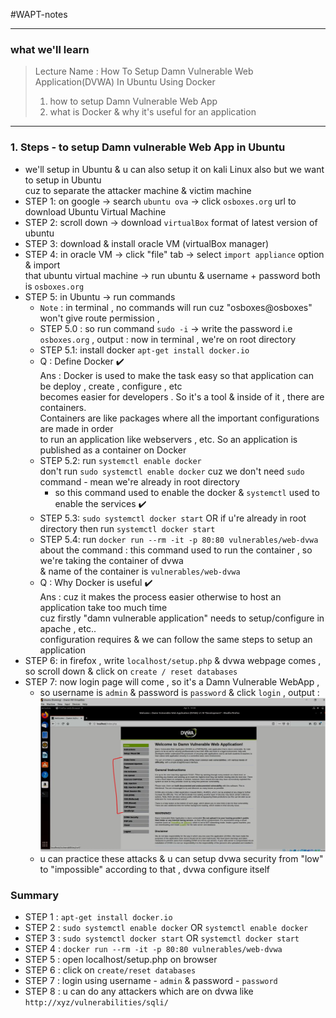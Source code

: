 #WAPT-notes

---
### what we'll learn
> Lecture Name : How To Setup Damn Vulnerable Web Application(DVWA) In Ubuntu Using Docker
> 1) how to setup Damn Vulnerable Web App
> 2) what is Docker & why it's useful for an application

---

### 1. Steps - to setup Damn vulnerable Web App in Ubuntu
- we'll setup in Ubuntu & u can also setup it on kali Linux also but we want to setup in Ubuntu <br>
	cuz to separate the attacker machine & victim machine
- STEP 1: on google -> search `ubuntu ova` -> click `osboxes.org` url to download Ubuntu Virtual Machine
- STEP 2: scroll down -> download `virtualBox` format of latest version of ubuntu 
- STEP 3: download & install oracle VM (virtualBox manager)
- STEP 4: in oracle VM -> click "file" tab -> select `import appliance` option & import <br>
  	that ubuntu virtual machine -> run ubuntu & username + password both is `osboxes.org`
- STEP 5: in Ubuntu -> run commands
	- `Note` : in terminal , no commands will run cuz "osboxes@osboxes" won't give route permission , <br>
	- STEP 5.0 : so run command `sudo -i` -> write the password i.e `osboxes.org` , output : now in terminal , we're on root directory
	- STEP 5.1: install docker `apt-get install docker.io` 
	- Q : Define Docker ✔️<br>
		Ans : Docker is used to make the task easy so that application can be deploy , create , configure , etc <br>
			becomes easier for developers . So it's a tool & inside of it , there are containers. <br>
			Containers are like packages where all the important configurations are made in order <br>
			to run an application like webservers , etc. So an application is published as a container on Docker
	- STEP 5.2: run `systemctl enable docker` <br>
		don't run `sudo systemctl enable docker` cuz we don't need `sudo` command - mean we're already in root directory<br>
    	- so this command used to enable the docker & `systemctl` used to enable the services ✔️
	- STEP 5.3: `sudo systemctl docker start` OR if u're already in root directory then run `systemctl docker start`
	- STEP 5.4: run `docker run --rm -it -p 80:80 vulnerables/web-dvwa` 
		<br> about the command : this command used to run the container , so we're taking the container of dvwa <br>
		& name of the container is `vulnerables/web-dvwa`
	- Q : Why Docker is useful ✔️<br>
		Ans : cuz it makes the process easier otherwise to host an application take too much time <br>
			cuz firstly "damn vulnerable application" needs to setup/configure in apache , etc.. <br>
			configuration requires & we can follow the same steps to setup an application
- STEP 6: in firefox , write `localhost/setup.php` & dvwa webpage comes , so scroll down & click on `create / reset databases`
- STEP 7: now login page will come , so it's a Damn Vulnerable WebApp , 
	- so username is `admin` & password is `password` & click `login` , output : 
		<br><img src="../../notes-pics/03-Module/19_lecture/19_lecture-0-M3.jpg" alt="" width="500"/>
	- u can practice these attacks & u can setup dvwa security from "low" to "impossible" according to that , dvwa configure itself

### Summary
- STEP 1 : `apt-get install docker.io`
- STEP 2 : `sudo systemctl enable docker` OR `systemctl enable docker`
- STEP 3 : `sudo systemctl docker start` OR `systemctl docker start`
- STEP 4 : `docker run --rm -it -p 80:80 vulnerables/web-dvwa`
- STEP 5 : open localhost/setup.php on browser
- STEP 6 : click on `create/reset databases`
- STEP 7 : login using username - `admin` & password - `password`
- STEP 8 : u can do any attackers which are on dvwa like `http://xyz/vulnerabilities/sqli/`



